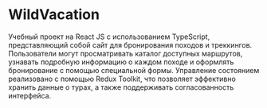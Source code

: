 # WildVacation

Учебный проект на React JS с использованием TypeScript, представляющий собой сайт для бронирования походов и треккингов. Пользователи могут просматривать каталог доступных маршрутов, узнавать подробную информацию о каждом походе и оформлять бронирование с помощью специальной формы. Управление состоянием реализовано с помощью Redux Toolkit, что позволяет эффективно хранить данные о турах, а также поддерживать согласованность интерфейса.
